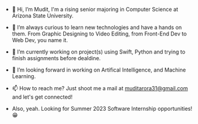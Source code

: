 - 👋 Hi, I’m Mudit, I'm a rising senior majoring in Computer Science at Arizona State University.
- 👀 I’m always curious to learn new technologies and have a hands on them. From Graphic Designing to Video Editing, from Front-End Dev to Web Dev, you name it.
- 🌱 I’m currently working on project(s) using Swift, Python and trying to finish assignments before dealdine.
- 💞️ I’m looking forward in working on Artifical Intelligence, and Machine Learning.
- 📫 How to reach me? Just shoot me a mail at muditarora31@gmail.com and let's get connected!

- Also, yeah. Looking for Summer 2023 Software Internship opportunities! 😁

<!---
Mudit-Arora/Mudit-Arora is a ✨ special ✨ repository because its `README.md` (this file) appears on your GitHub profile.
You can click the Preview link to take a look at your changes.
--->
